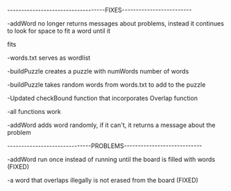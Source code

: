 -----------------------------------FIXES-------------------------

-addWord no longer returns messages about problems, instead it continues to look for space to fit a word until it 

fits

-words.txt serves as wordlist

-buildPuzzle creates a puzzle with numWords number of words

-buildPuzzle takes random words from words.txt to add to the puzzle

-Updated checkBound function that incorporates Overlap function

-all functions work

-addWord adds word randomly, if it can't, it returns a message about the problem



------------------------------PROBLEMS----------------------------

-addWord run once instead of running until the board is filled with words (FIXED)

-a word that overlaps illegally is not erased from the board (FIXED)



